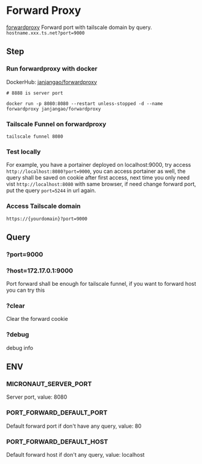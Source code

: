 # Forward Proxy

[forwardproxy](https://github.com/janjangao/forwardproxy) Forward port with tailscale domain by query. `hostname.xxx.ts.net?port=9000`

## Step

### Run forwardproxy with docker
DockerHub: [janjangao/forwardproxy](https://hub.docker.com/r/janjangao/forwardproxy)

```
# 8888 is server port

docker run -p 8080:8080 --restart unless-stopped -d --name forwardproxy janjangao/forwardproxy
```

### Tailscale Funnel on forwardproxy
```
tailscale funnel 8080
```

### Test locally
For example, you have a portainer deployed on localhost:9000, try access `http://localhost:8080?port=9000`, you can access portainer as well, the query shall be saved on cookie after first access, next time you only need vist `http://localhost:8080` with same browser, if need change forward port, put the query `port=5244` in url again.

### Access Tailscale domain
`https://{yourdomain}?port=9000`

## Query

### ?port=9000

### ?host=172.17.0.1:9000
Port forward shall be enough for tailscale funnel, if you want to forward host you can try this

### ?clear
Clear the forward cookie

### ?debug
debug info 

## ENV

### MICRONAUT_SERVER_PORT
Server port, value: 8080

### PORT_FORWARD_DEFAULT_PORT
Default forward port if don't have any query, value: 80

### PORT_FORWARD_DEFAULT_HOST
Default forward host if don't any query, value: localhost